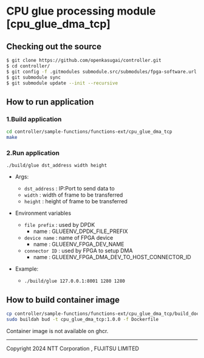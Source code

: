 
# CPU glue processing module [cpu_glue_dma_tcp]

## Checking out the source

```sh
$ git clone https://github.com/openkasugai/controller.git
$ cd controller/
$ git config -f .gitmodules submodule.src/submodules/fpga-software.url https://github.com/openkasugai/hardware-drivers.git
$ git submodule sync
$ git submodule update --init --recursive
```

## How to run application

### 1.Build application

```sh
cd controller/sample-functions/functions-ext/cpu_glue_dma_tcp
make
```

### 2.Run application

`./build/glue dst_address width height`
- Args:
    - `dst_address` : IP:Port to send data to
    - `width` : width of frame to be transferred
    - `height` : height of frame to be transferred

- Environment variables
    - `file prefix` : used by DPDK
      - name : GLUEENV_DPDK_FILE_PREFIX
    - `device name` : name of FPGA device
      - name : GLUEENV_FPGA_DEV_NAME
    - `connector ID` : used by FPGA to setup DMA
      - name : GLUEENV_FPGA_DMA_DEV_TO_HOST_CONNECTOR_ID

- Example:
    - `./build/glue 127.0.0.1:8001 1280 1280`

## How to build container image

```sh
cp controller/sample-functions/functions-ext/cpu_glue_dma_tcp/build_docker/Dockerfile .
sudo buildah bud -t cpu_glue_dma_tcp:1.0.0 -f Dockerfile
```

Container image is not available on ghcr.

----
Copyright 2024 NTT Corporation , FUJITSU LIMITED
